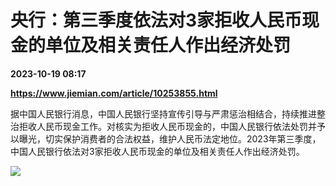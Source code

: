 # 央行：第三季度依法对3家拒收人民币现金的单位及相关责任人作出经济处罚

**2023-10-19 08:17**

**https://www.jiemian.com/article/10253855.html**

据中国人民银行消息，中国人民银行坚持宣传引导与严肃惩治相结合，持续推进整治拒收人民币现金工作。对核实为拒收人民币现金的，中国人民银行依法处罚并予以曝光，切实保护消费者的合法权益，维护人民币法定地位。2023年第三季度，中国人民银行依法对3家拒收人民币现金的单位及相关责任人作出经济处罚。

![](https://img1.jiemian.com/101/original/20231019/169770301278791100_a700xH.jpg)
